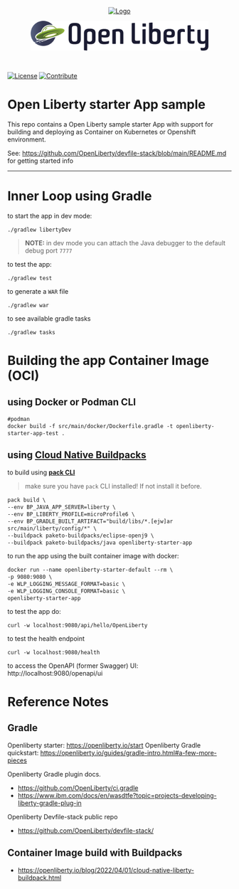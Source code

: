 <!-- PROJECT LOGO -->

<p align="center">
  <a href="https://openliberty.io/">
    <img src="https://openliberty.io/img/spaceship.svg" alt="Logo">
  </a>
</p>
<p align="center">
  <a href="https://openliberty.io/">
    <img src="https://github.com/OpenLiberty/open-liberty/blob/master/logos/logo_horizontal_light_navy.png" alt="title" width="400">
  </a>
</p>
<br />

[![License](https://img.shields.io/badge/License-ASL%202.0-green.svg)](https://opensource.org/licenses/Apache-2.0)
[![Contribute](https://www.eclipse.org/che/contribute.svg)](https://workspaces.openshift.com#https://github.com/rafaeltuelho/openliberty-starter-app.git)

# Open Liberty starter App sample
This repo contains a Open Liberty sample starter App with support for building and deploying as Container on Kubernetes or Openshift environment.

See: https://github.com/OpenLiberty/devfile-stack/blob/main/README.md for getting started info

---

# Inner Loop using Gradle

to start the app in dev mode:

```shell
./gradlew libertyDev
```

> **NOTE:** in dev mode you can attach the Java debugger to the default debug port `7777`

to test the app:

```shell
./gradlew test
```

to generate a `WAR` file

```shell
./gradlew war
```

to see available gradle tasks

```shell
./gradlew tasks
```

# Building the app Container Image (OCI)

## using Docker or Podman CLI

```shell
#podman
docker build -f src/main/docker/Dockerfile.gradle -t openliberty-starter-app-test .
```

## using [**Cloud Native Buildpacks**](https://buildpacks.io/)

to build using [**pack CLI**](https://buildpacks.io/docs/tools/pack/) 

> make sure you have `pack` CLI installed! If not install it before.

```shell
pack build \
--env BP_JAVA_APP_SERVER=liberty \
--env BP_LIBERTY_PROFILE=microProfile6 \
--env BP_GRADLE_BUILT_ARTIFACT="build/libs/*.[ejw]ar src/main/liberty/config/*" \
--buildpack paketo-buildpacks/eclipse-openj9 \
--buildpack paketo-buildpacks/java openliberty-starter-app
```

to run the app using the built container image with docker:

```shell
docker run --name openliberty-starter-default --rm \
-p 9080:9080 \
-e WLP_LOGGING_MESSAGE_FORMAT=basic \
-e WLP_LOGGING_CONSOLE_FORMAT=basic \
openliberty-starter-app
```

to test the app do:

```shell
curl -w localhost:9080/api/hello/OpenLiberty
```

to test the health endpoint
```shell
curl -w localhost:9080/health
```

to access the OpenAPI (former Swagger) UI: http://localhost:9080/openapi/ui


# Reference Notes

## Gradle

Openliberty starter: https://openliberty.io/start
Openliberty Gradle quickstart: https://openliberty.io/guides/gradle-intro.html#a-few-more-pieces

Openliberty Gradle plugin docs.
 * https://github.com/OpenLiberty/ci.gradle
 * https://www.ibm.com/docs/en/wasdtfe?topic=projects-developing-liberty-gradle-plug-in

Openliberty Devfile-stack public repo
 * https://github.com/OpenLiberty/devfile-stack/

## Container Image build with Buildpacks

 * https://openliberty.io/blog/2022/04/01/cloud-native-liberty-buildpack.html